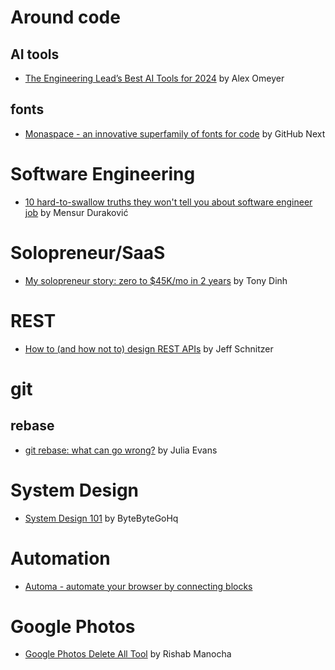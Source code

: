# Around code

## AI tools
- [The Engineering Lead’s Best AI Tools for 2024](https://alex-omeyer.medium.com/the-engineering-leads-best-ai-tools-for-2024-fdcceec51f6f) by Alex Omeyer

## fonts
- [Monaspace - an innovative superfamily of fonts for code](https://monaspace.githubnext.com/) by GitHub Next

# Software Engineering
- [10 hard-to-swallow truths they won't tell you about software engineer job](https://www.mensurdurakovic.com/hard-to-swallow-truths-they-wont-tell-you-about-software-engineer-job/) by Mensur Duraković

# Solopreneur/SaaS
- [My solopreneur story: zero to $45K/mo in 2 years](https://news.tonydinh.com/p/my-solopreneur-story-zero-to-45kmo) by Tony Dinh

# REST
- [How to (and how not to) design REST APIs](https://github.com/stickfigure/blog/wiki/How-to-%28and-how-not-to%29-design-REST-APIs) by Jeff Schnitzer

# git

## rebase
- [git rebase: what can go wrong?](https://jvns.ca/blog/2023/11/06/rebasing-what-can-go-wrong-/) by Julia Evans

# System Design
- [System Design 101](https://github.com/ByteByteGoHq/system-design-101) by ByteByteGoHq

# Automation
- [Automa - automate your browser by connecting blocks](https://www.automa.site)

# Google Photos
- [Google Photos Delete All Tool](https://github.com/mrishab/google-photos-delete-tool) by Rishab Manocha
